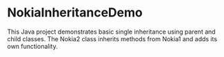 # NokiaInheritanceDemo
This Java project demonstrates basic single inheritance using parent and child classes. The Nokia2 class inherits methods from Nokia1 and adds its own functionality.
